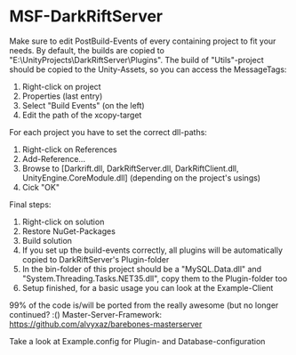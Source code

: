 # MSF-DarkRiftServer

Make sure to edit PostBuild-Events of every containing project to fit your needs. By default, the builds are copied to "E:\UnityProjects\DarkRiftServer\Plugins". The build of "Utils"-project should be copied to the Unity-Assets, so you can access the MessageTags:
1. Right-click on project
1. Properties (last entry)
1. Select "Build Events" (on the left)
1. Edit the path of the xcopy-target

For each project you have to set the correct dll-paths:
1. Right-click on References
1. Add-Reference...
1. Browse to [Darkrift.dll, DarkRiftServer.dll, DarkRiftClient.dll, UnityEngine.CoreModule.dll] (depending on the project's usings)
1. Cick "OK"

Final steps:
1. Right-click on solution
1. Restore NuGet-Packages
1. Build solution
1. If you set up the build-events correctly, all plugins will be automatically copied to DarkRiftServer's Plugin-folder
1. In the bin-folder of this project should be a "MySQL.Data.dll" and "System.Threading.Tasks.NET35.dll", copy them to the Plugin-folder too
1. Setup finished, for a basic usage you can look at the Example-Client

99% of the code is/will be ported from the really awesome (but no longer continued? :() Master-Server-Framework: https://github.com/alvyxaz/barebones-masterserver


Take a look at Example.config for Plugin- and Database-configuration
